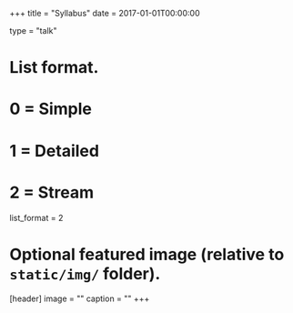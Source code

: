 +++
title = "Syllabus"
date = 2017-01-01T00:00:00

type = "talk"

# List format.
#   0 = Simple
#   1 = Detailed
#   2 = Stream
list_format = 2

# Optional featured image (relative to `static/img/` folder).
[header]
image = ""
caption = ""
+++
